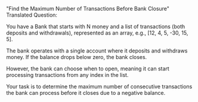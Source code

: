 "Find the Maximum Number of Transactions Before Bank Closure"
Translated Question:

You have a Bank that starts with N money and a list of transactions (both deposits and withdrawals), represented as an array, e.g., [12, 4, 5, -30, 15, 5].

The bank operates with a single account where it deposits and withdraws money. If the balance drops below zero, the bank closes.

However, the bank can choose when to open, meaning it can start processing transactions from any index in the list.

Your task is to determine the maximum number of consecutive transactions the bank can process before it closes due to a negative balance.